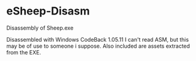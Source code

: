# eSheep-Disasm
Disassembly of Sheep.exe

Disassembled with Windows CodeBack 1.05.11
I can't read ASM, but this may be of use to someone i suppose.
Also included are assets extracted from the EXE.
